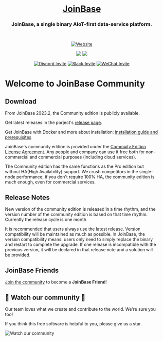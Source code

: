 <h1 align="center">
<a href="https://JoinBase.io/">JoinBase</a> </h1>

<h3 align="center">
JoinBase, a single binary AIoT-first data-service platform.
</h3>

<br>

<div align="center">

  <a href="">[![Website](https://img.shields.io/badge/https://-joinbase.io-blue.svg)](https://joinbase.io/)</a>

</div>

<div align="center">

  <a href="">![](https://img.shields.io/github/stars/open-joinbase/JoinBase)</a>
  <a href="">![](https://img.shields.io/github/issues/open-joinbase/JoinBase)</a>

</div>

<div align="center">
 
  <a href="">[![Discord Invite](https://img.shields.io/discord/1031840841226002522?logo=discord&labelColor=8b2671)](https://discord.gg/sqX6vfnURj)</a>
  <a href="">[![Slack Invite](https://img.shields.io/badge/Slack-Join-blue?logo=slack&labelColor=8b2671)](https://join.slack.com/t/joinbaseworkspace/shared_invite/zt-1bizmnl2c-HaXl93gZ5Hnm_ukDAotZzg)</a>
  <a href="">[![WeChat Invite](https://img.shields.io/badge/WeChat-07C160?logo=wechat&labelColor=8b2671)](/community/wechat.md)</a>

</div>

# Welcome to JoinBase Community

## Download

From JoinBase 2023.2, the Community edition is publicly available.

Get latest releases in the porject's [release page](https://github.com/open-joinbase/JoinBase/releases).

Get JoinBase with Docker and more about installation: [installation guide and prerequisites](https://joinbase.io/docs/references/install).

JoinBase's community edition is provided under the [Commuity Edition License Agreement](https://joinbase.io/community_license). Any people and company can use it free both for non-commercial and commercial purposes (including cloud services). 

The Community edition has the same functions as the Pro edition but without HA(High Availability) support. We crush competitors in the single-node performance, if you don't require 100% HA, the community edition is much enough, even for commercial services. 

## Release Notes

New version of the community edition is released in a time rhythm, and the version number of the community edition is based on that time rhythm. Currently the release cycle is one month.

It is recommended that users always use the latest release. Version compatibility will be maintained as much as possible. In JoinBase, the version compatibility means: users only need to simply replace the binary and restart to complete the upgrade. If one release is incompatible with the previous version, it will be declared in that release note and a solution will be provided.

## JoinBase Friends

[Join the community](https://joinbase.io/community/) to become a **JoinBase Friend**!

## :revolving_hearts: Watch our community :revolving_hearts:

Our team loves what we create and contribute to the world. We're sure you too!

If you think this free software is helpful to you, please give us a star.

![Watch our community](https://user-images.githubusercontent.com/79301703/182365526-df074c64-cee4-45f6-b8e0-b912f17332c6.gif)
